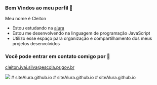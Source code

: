### Bem Vindos ao meu perfil 🏫

Meu nome é Cleiton

- Estou estudando na [alura](https://www.alura.com.br)
- Estou me desenvolvendo na linguagem de programação JavaScript
- Utilizo esse espaço para organização e compartilhamento dos meus projetos desenvolvidos

### Você pode entrar em contato comigo por 📧

cleiton.ivai.silva@escola.pr.gov.br

![](https://media1.tenor.com/m/1mwdqr51emcAAAAC/test-typing.gif)
#   s i t e A l u r a . g i t h u b . i o  
 #   s i t e A l u r a . g i t h u b . i o  
 #   s i t e A l u r a . g i t h u b . i o  
 